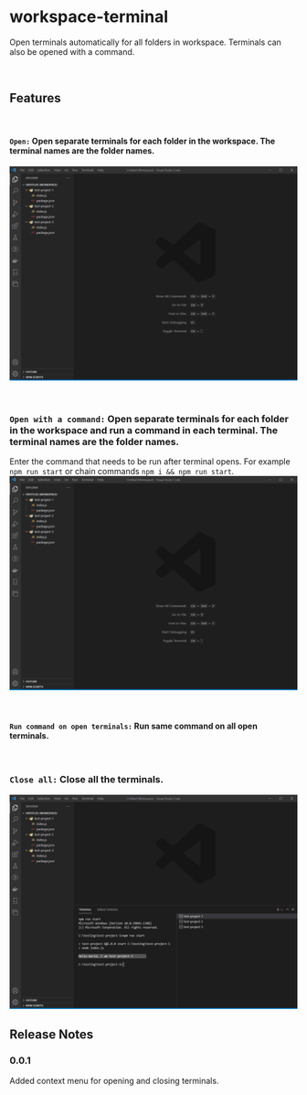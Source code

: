 # workspace-terminal

Open terminals automatically for all folders in workspace. Terminals can also be opened with a command. 

<br/> 

## Features

<br/> 

#### `Open:` Open separate terminals for each folder in the workspace. The terminal names are the folder names.
![](open.gif)

<br/> 

### `Open with a command:` Open separate terminals for each folder in the workspace and run a command in each terminal. The terminal names are the folder names.
Enter the command that needs to be run after terminal opens. For example `npm run start` or chain commands `npm i && npm run start`.
![](openWithCommand.gif)

<br/> 

#### `Run command on open terminals:` Run same command on all open terminals.

<br/> 

### `Close all:` Close all the terminals.
![](closeAll.gif)


## Release Notes

### 0.0.1
 
Added context menu for opening and closing terminals.